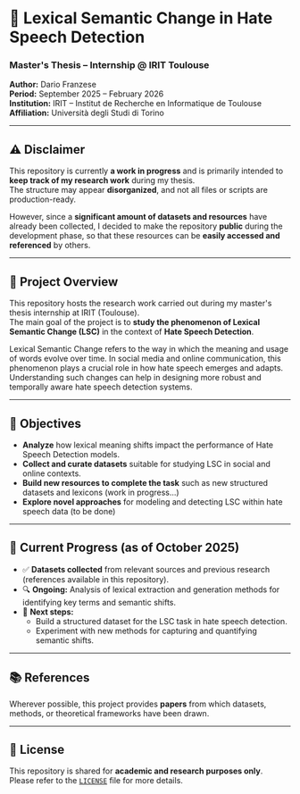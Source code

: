 # 🧠 Lexical Semantic Change in Hate Speech Detection  
### Master's Thesis – Internship @ IRIT Toulouse  
**Author:** Dario Franzese  
**Period:** September 2025 – February 2026  
**Institution:** IRIT – Institut de Recherche en Informatique de Toulouse  
**Affiliation:** Università degli Studi di Torino

---

## ⚠️ Disclaimer  

This repository is currently **a work in progress** and is primarily intended to **keep track of my research work** during my thesis.  
The structure may appear **disorganized**, and not all files or scripts are production-ready.  

However, since a **significant amount of datasets and resources** have already been collected, I decided to make the repository **public** during the development phase, so that these resources can be **easily accessed and referenced** by others.  

---

## 🧩 Project Overview  

This repository hosts the research work carried out during my master's thesis internship at IRIT (Toulouse).  
The main goal of the project is to **study the phenomenon of Lexical Semantic Change (LSC)** in the context of **Hate Speech Detection**.  

Lexical Semantic Change refers to the way in which the meaning and usage of words evolve over time. In social media and online communication, this phenomenon plays a crucial role in how hate speech emerges and adapts. Understanding such changes can help in designing more robust and temporally aware hate speech detection systems.  

---

## 🎯 Objectives  

- **Analyze** how lexical meaning shifts impact the performance of Hate Speech Detection models.  
- **Collect and curate datasets** suitable for studying LSC in social and online contexts.
- **Build new resources to complete the task** such as new structured datasets and lexicons (work in progress...)  
- **Explore novel approaches** for modeling and detecting LSC within hate speech data (to be done)  

---

## 🧪 Current Progress (as of October 2025)  

- ✅ **Datasets collected** from relevant sources and previous research (references available in this repository).  
- 🔍 **Ongoing:** Analysis of lexical extraction and generation methods for identifying key terms and semantic shifts.  
- 🚧 **Next steps:**  
  - Build a structured dataset for the LSC task in hate speech detection.  
  - Experiment with new methods for capturing and quantifying semantic shifts.  

---

## 📚 References  

Wherever possible, this project provides **papers** from which datasets, methods, or theoretical frameworks have been drawn.  

---

## 📄 License  

This repository is shared for **academic and research purposes only**.  
Please refer to the [`LICENSE`](./LICENSE) file for more details.  